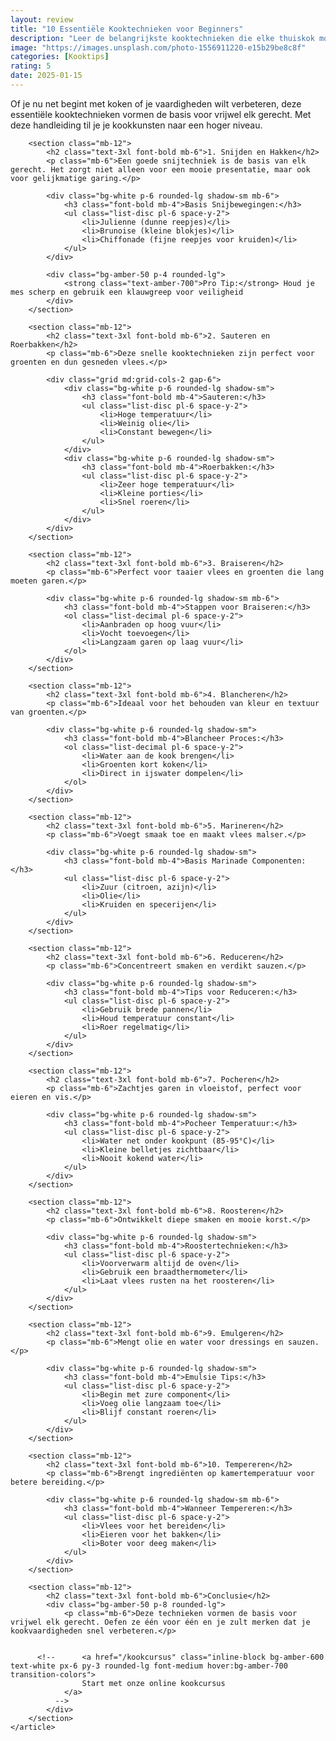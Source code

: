 ```yaml
---
layout: review
title: "10 Essentiële Kooktechnieken voor Beginners"
description: "Leer de belangrijkste kooktechnieken die elke thuiskok moet kennen voor betere gerechten"
image: "https://images.unsplash.com/photo-1556911220-e15b29be8c8f"
categories: [Kooktips]
rating: 5
date: 2025-01-15
---
```

<main class="container mx-auto px-4 py-12 max-w-4xl">
    <article class="prose prose-lg max-w-none">
        <div class="mb-12">
            <p class="text-xl leading-relaxed">
                Of je nu net begint met koken of je vaardigheden wilt verbeteren, deze essentiële kooktechnieken vormen de basis voor vrijwel elk gerecht. Met deze handleiding til je je kookkunsten naar een hoger niveau.
            </p>
        </div>

        <section class="mb-12">
            <h2 class="text-3xl font-bold mb-6">1. Snijden en Hakken</h2>
            <p class="mb-6">Een goede snijtechniek is de basis van elk gerecht. Het zorgt niet alleen voor een mooie presentatie, maar ook voor gelijkmatige garing.</p>
            
            <div class="bg-white p-6 rounded-lg shadow-sm mb-6">
                <h3 class="font-bold mb-4">Basis Snijbewegingen:</h3>
                <ul class="list-disc pl-6 space-y-2">
                    <li>Julienne (dunne reepjes)</li>
                    <li>Brunoise (kleine blokjes)</li>
                    <li>Chiffonade (fijne reepjes voor kruiden)</li>
                </ul>
            </div>

            <div class="bg-amber-50 p-4 rounded-lg">
                <strong class="text-amber-700">Pro Tip:</strong> Houd je mes scherp en gebruik een klauwgreep voor veiligheid
            </div>
        </section>

        <section class="mb-12">
            <h2 class="text-3xl font-bold mb-6">2. Sauteren en Roerbakken</h2>
            <p class="mb-6">Deze snelle kooktechnieken zijn perfect voor groenten en dun gesneden vlees.</p>
            
            <div class="grid md:grid-cols-2 gap-6">
                <div class="bg-white p-6 rounded-lg shadow-sm">
                    <h3 class="font-bold mb-4">Sauteren:</h3>
                    <ul class="list-disc pl-6 space-y-2">
                        <li>Hoge temperatuur</li>
                        <li>Weinig olie</li>
                        <li>Constant bewegen</li>
                    </ul>
                </div>
                <div class="bg-white p-6 rounded-lg shadow-sm">
                    <h3 class="font-bold mb-4">Roerbakken:</h3>
                    <ul class="list-disc pl-6 space-y-2">
                        <li>Zeer hoge temperatuur</li>
                        <li>Kleine porties</li>
                        <li>Snel roeren</li>
                    </ul>
                </div>
            </div>
        </section>

        <section class="mb-12">
            <h2 class="text-3xl font-bold mb-6">3. Braiseren</h2>
            <p class="mb-6">Perfect voor taaier vlees en groenten die lang moeten garen.</p>
            
            <div class="bg-white p-6 rounded-lg shadow-sm mb-6">
                <h3 class="font-bold mb-4">Stappen voor Braiseren:</h3>
                <ol class="list-decimal pl-6 space-y-2">
                    <li>Aanbraden op hoog vuur</li>
                    <li>Vocht toevoegen</li>
                    <li>Langzaam garen op laag vuur</li>
                </ol>
            </div>
        </section>

        <section class="mb-12">
            <h2 class="text-3xl font-bold mb-6">4. Blancheren</h2>
            <p class="mb-6">Ideaal voor het behouden van kleur en textuur van groenten.</p>
            
            <div class="bg-white p-6 rounded-lg shadow-sm">
                <h3 class="font-bold mb-4">Blancheer Proces:</h3>
                <ol class="list-decimal pl-6 space-y-2">
                    <li>Water aan de kook brengen</li>
                    <li>Groenten kort koken</li>
                    <li>Direct in ijswater dompelen</li>
                </ol>
            </div>
        </section>

        <section class="mb-12">
            <h2 class="text-3xl font-bold mb-6">5. Marineren</h2>
            <p class="mb-6">Voegt smaak toe en maakt vlees malser.</p>
            
            <div class="bg-white p-6 rounded-lg shadow-sm">
                <h3 class="font-bold mb-4">Basis Marinade Componenten:</h3>
                <ul class="list-disc pl-6 space-y-2">
                    <li>Zuur (citroen, azijn)</li>
                    <li>Olie</li>
                    <li>Kruiden en specerijen</li>
                </ul>
            </div>
        </section>

        <section class="mb-12">
            <h2 class="text-3xl font-bold mb-6">6. Reduceren</h2>
            <p class="mb-6">Concentreert smaken en verdikt sauzen.</p>
            
            <div class="bg-white p-6 rounded-lg shadow-sm">
                <h3 class="font-bold mb-4">Tips voor Reduceren:</h3>
                <ul class="list-disc pl-6 space-y-2">
                    <li>Gebruik brede pannen</li>
                    <li>Houd temperatuur constant</li>
                    <li>Roer regelmatig</li>
                </ul>
            </div>
        </section>

        <section class="mb-12">
            <h2 class="text-3xl font-bold mb-6">7. Pocheren</h2>
            <p class="mb-6">Zachtjes garen in vloeistof, perfect voor eieren en vis.</p>
            
            <div class="bg-white p-6 rounded-lg shadow-sm">
                <h3 class="font-bold mb-4">Pocheer Temperatuur:</h3>
                <ul class="list-disc pl-6 space-y-2">
                    <li>Water net onder kookpunt (85-95°C)</li>
                    <li>Kleine belletjes zichtbaar</li>
                    <li>Nooit kokend water</li>
                </ul>
            </div>
        </section>

        <section class="mb-12">
            <h2 class="text-3xl font-bold mb-6">8. Roosteren</h2>
            <p class="mb-6">Ontwikkelt diepe smaken en mooie korst.</p>
            
            <div class="bg-white p-6 rounded-lg shadow-sm">
                <h3 class="font-bold mb-4">Roostertechnieken:</h3>
                <ul class="list-disc pl-6 space-y-2">
                    <li>Voorverwarm altijd de oven</li>
                    <li>Gebruik een braadthermometer</li>
                    <li>Laat vlees rusten na het roosteren</li>
                </ul>
            </div>
        </section>

        <section class="mb-12">
            <h2 class="text-3xl font-bold mb-6">9. Emulgeren</h2>
            <p class="mb-6">Mengt olie en water voor dressings en sauzen.</p>
            
            <div class="bg-white p-6 rounded-lg shadow-sm">
                <h3 class="font-bold mb-4">Emulsie Tips:</h3>
                <ul class="list-disc pl-6 space-y-2">
                    <li>Begin met zure component</li>
                    <li>Voeg olie langzaam toe</li>
                    <li>Blijf constant roeren</li>
                </ul>
            </div>
        </section>

        <section class="mb-12">
            <h2 class="text-3xl font-bold mb-6">10. Tempereren</h2>
            <p class="mb-6">Brengt ingrediënten op kamertemperatuur voor betere bereiding.</p>
            
            <div class="bg-white p-6 rounded-lg shadow-sm mb-6">
                <h3 class="font-bold mb-4">Wanneer Tempereren:</h3>
                <ul class="list-disc pl-6 space-y-2">
                    <li>Vlees voor het bereiden</li>
                    <li>Eieren voor het bakken</li>
                    <li>Boter voor deeg maken</li>
                </ul>
            </div>
        </section>

        <section class="mb-12">
            <h2 class="text-3xl font-bold mb-6">Conclusie</h2>
            <div class="bg-amber-50 p-8 rounded-lg">
                <p class="mb-6">Deze technieken vormen de basis voor vrijwel elk gerecht. Oefen ze één voor één en je zult merken dat je kookvaardigheden snel verbeteren.</p>
          
          
          <!--      <a href="/kookcursus" class="inline-block bg-amber-600 text-white px-6 py-3 rounded-lg font-medium hover:bg-amber-700 transition-colors">
                    Start met onze online kookcursus
                </a>
              -->  
            </div>
        </section>
    </article>
</main>
